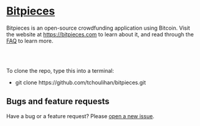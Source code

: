 <h1><a href="https://bitpieces.com">Bitpieces</a></h1>
Bitpieces is an open-source crowdfunding application using Bitcoin. Visit the website at 
<a href="https://bitpieces.com">https://bitpieces.com</a> to learn about it, and read through the 
<a href="https://bitpieces.com/FAQ">FAQ</a> to learn more.

<br><br>

To clone the repo, type this into a terminal:
<ul>
<li> git clone https://github.com/tchoulihan/bitpieces.git </li>
</ul>

<h2>Bugs and feature requests</h2>
Have a bug or a feature request? Please <a href="https://github.com/tchoulihan/bitpieces/issues/new">
open a new issue</a>.
